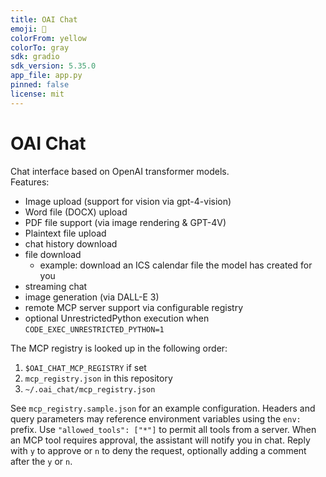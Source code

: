 ```yaml
---
title: OAI Chat
emoji: 🤖
colorFrom: yellow
colorTo: gray
sdk: gradio
sdk_version: 5.35.0
app_file: app.py
pinned: false
license: mit
---
```


# OAI Chat

Chat interface based on OpenAI transformer models. \
Features:
 * Image upload (support for vision via gpt-4-vision)
 * Word file (DOCX) upload
 * PDF file support (via image rendering & GPT-4V)
 * Plaintext file upload
 * chat history download
 * file download
   * example: download an ICS calendar file the model has created for you
* streaming chat
* image generation (via DALL-E 3)
* remote MCP server support via configurable registry
* optional UnrestrictedPython execution when `CODE_EXEC_UNRESTRICTED_PYTHON=1`

The MCP registry is looked up in the following order:
1. `$OAI_CHAT_MCP_REGISTRY` if set
2. `mcp_registry.json` in this repository
3. `~/.oai_chat/mcp_registry.json`

See `mcp_registry.sample.json` for an example configuration.
Headers and query parameters may reference environment variables using the `env:` prefix.
Use `"allowed_tools": ["*"]` to permit all tools from a server.
When an MCP tool requires approval, the assistant will notify you in chat.
Reply with `y` to approve or `n` to deny the request, optionally adding a comment after the `y` or `n`.
